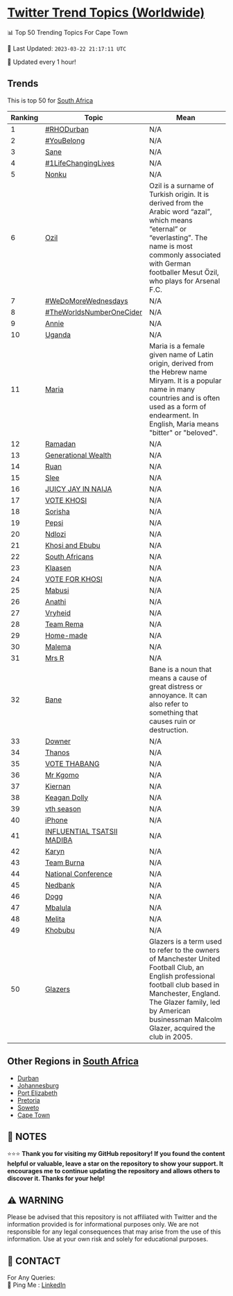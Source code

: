 [Twitter Trend Topics (Worldwide)](https://github.com/ErcinDedeoglu/Twitter-Trend-Topics)
==========


📊 Top 50 Trending Topics For Cape Town

📆 Last Updated: `2023-03-22 21:17:11 UTC`

🔧 Updated every 1 hour!


## Trends

This is top 50 for [South Africa](</South Africa>)

| Ranking | Topic | Mean |
| ------- | ------------ | ------------ |
| 1 | [#RHODurban](http://twitter.com/search?q=%23RHODurban) | N/A |
| 2 | [#YouBelong](http://twitter.com/search?q=%23YouBelong) | N/A |
| 3 | [Sane](http://twitter.com/search?q=Sane) | N/A |
| 4 | [#1LifeChangingLives](http://twitter.com/search?q=%231LifeChangingLives) | N/A |
| 5 | [Nonku](http://twitter.com/search?q=Nonku) | N/A |
| 6 | [Ozil](http://twitter.com/search?q=Ozil) | Ozil is a surname of Turkish origin. It is derived from the Arabic word “azal”, which means “eternal” or “everlasting”. The name is most commonly associated with German footballer Mesut Özil, who plays for Arsenal F.C. |
| 7 | [#WeDoMoreWednesdays](http://twitter.com/search?q=%23WeDoMoreWednesdays) | N/A |
| 8 | [#TheWorldsNumberOneCider](http://twitter.com/search?q=%23TheWorldsNumberOneCider) | N/A |
| 9 | [Annie](http://twitter.com/search?q=Annie) | N/A |
| 10 | [Uganda](http://twitter.com/search?q=Uganda) | N/A |
| 11 | [Maria](http://twitter.com/search?q=Maria) | Maria is a female given name of Latin origin, derived from the Hebrew name Miryam. It is a popular name in many countries and is often used as a form of endearment. In English, Maria means "bitter" or "beloved". |
| 12 | [Ramadan](http://twitter.com/search?q=Ramadan) | N/A |
| 13 | [Generational Wealth](http://twitter.com/search?q=Generational+Wealth) | N/A |
| 14 | [Ruan](http://twitter.com/search?q=Ruan) | N/A |
| 15 | [Slee](http://twitter.com/search?q=Slee) | N/A |
| 16 | [JUICY JAY IN NAIJA](http://twitter.com/search?q=JUICY+JAY+IN+NAIJA) | N/A |
| 17 | [VOTE KHOSI](http://twitter.com/search?q=VOTE+KHOSI) | N/A |
| 18 | [Sorisha](http://twitter.com/search?q=Sorisha) | N/A |
| 19 | [Pepsi](http://twitter.com/search?q=Pepsi) | N/A |
| 20 | [Ndlozi](http://twitter.com/search?q=Ndlozi) | N/A |
| 21 | [Khosi and Ebubu](http://twitter.com/search?q=Khosi+and+Ebubu) | N/A |
| 22 | [South Africans](http://twitter.com/search?q=South+Africans) | N/A |
| 23 | [Klaasen](http://twitter.com/search?q=Klaasen) | N/A |
| 24 | [VOTE FOR KHOSI](http://twitter.com/search?q=VOTE+FOR+KHOSI) | N/A |
| 25 | [Mabusi](http://twitter.com/search?q=Mabusi) | N/A |
| 26 | [Anathi](http://twitter.com/search?q=Anathi) | N/A |
| 27 | [Vryheid](http://twitter.com/search?q=Vryheid) | N/A |
| 28 | [Team Rema](http://twitter.com/search?q=Team+Rema) | N/A |
| 29 | [Home-made](http://twitter.com/search?q=Home-made) | N/A |
| 30 | [Malema](http://twitter.com/search?q=Malema) | N/A |
| 31 | [Mrs R](http://twitter.com/search?q=Mrs+R) | N/A |
| 32 | [Bane](http://twitter.com/search?q=Bane) | Bane is a noun that means a cause of great distress or annoyance. It can also refer to something that causes ruin or destruction. |
| 33 | [Downer](http://twitter.com/search?q=Downer) | N/A |
| 34 | [Thanos](http://twitter.com/search?q=Thanos) | N/A |
| 35 | [VOTE THABANG](http://twitter.com/search?q=VOTE+THABANG) | N/A |
| 36 | [Mr Kgomo](http://twitter.com/search?q=Mr+Kgomo) | N/A |
| 37 | [Kiernan](http://twitter.com/search?q=Kiernan) | N/A |
| 38 | [Keagan Dolly](http://twitter.com/search?q=Keagan+Dolly) | N/A |
| 39 | [vth season](http://twitter.com/search?q=vth+season) | N/A |
| 40 | [iPhone](http://twitter.com/search?q=iPhone) | N/A |
| 41 | [INFLUENTIAL TSATSII MADIBA](http://twitter.com/search?q=INFLUENTIAL+TSATSII+MADIBA) | N/A |
| 42 | [Karyn](http://twitter.com/search?q=Karyn) | N/A |
| 43 | [Team Burna](http://twitter.com/search?q=Team+Burna) | N/A |
| 44 | [National Conference](http://twitter.com/search?q=National+Conference) | N/A |
| 45 | [Nedbank](http://twitter.com/search?q=Nedbank) | N/A |
| 46 | [Dogg](http://twitter.com/search?q=Dogg) | N/A |
| 47 | [Mbalula](http://twitter.com/search?q=Mbalula) | N/A |
| 48 | [Melita](http://twitter.com/search?q=Melita) | N/A |
| 49 | [Khobubu](http://twitter.com/search?q=Khobubu) | N/A |
| 50 | [Glazers](http://twitter.com/search?q=Glazers) | Glazers is a term used to refer to the owners of Manchester United Football Club, an English professional football club based in Manchester, England. The Glazer family, led by American businessman Malcolm Glazer, acquired the club in 2005. |



## Other Regions in [South Africa](</South Africa>)

* [Durban](</South Africa/Durban.md>)
* [Johannesburg](</South Africa/Johannesburg.md>)
* [Port Elizabeth](</South Africa/Port Elizabeth.md>)
* [Pretoria](</South Africa/Pretoria.md>)
* [Soweto](</South Africa/Soweto.md>)
* [Cape Town](</South Africa/Cape Town.md>)



## 📝 NOTES

⭐⭐⭐ **Thank you for visiting my GitHub repository! If you found the content helpful or valuable, leave a star on the repository to show your support. It encourages me to continue updating the repository and allows others to discover it. Thanks for your help!**


## ⚠️ WARNING

Please be advised that this repository is not affiliated with Twitter and the information provided is for informational purposes only. We are not responsible for any legal consequences that may arise from the use of this information. Use at your own risk and solely for educational purposes.


## 📨 CONTACT

 For Any Queries:  
            🏓 Ping Me : [LinkedIn](https://www.linkedin.com/in/ercindedeoglu/)
